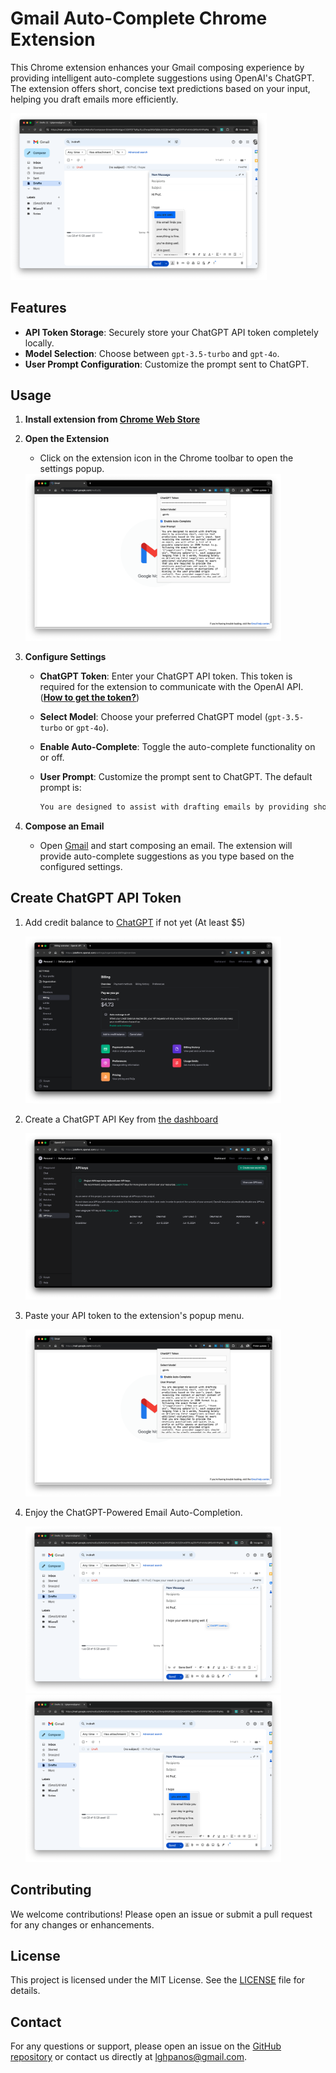 # Gmail Auto-Complete Chrome Extension

This Chrome extension enhances your Gmail composing experience by providing intelligent auto-complete suggestions using OpenAI's ChatGPT. The extension offers short, concise text predictions based on your input, helping you draft emails more efficiently.

<img src="README.assets/7.png" alt="Screenshot 2024-06-22 at 19.45.00" style="zoom:40%;" />

## Features

- **API Token Storage**: Securely store your ChatGPT API token completely locally.
- **Model Selection**: Choose between `gpt-3.5-turbo` and `gpt-4o`.
- **User Prompt Configuration**: Customize the prompt sent to ChatGPT.



## Usage

1. **Install extension from [Chrome Web Store](https://chromewebstore.google.com/detail/gmail-autocomplete/jpbpagapiifleboecbkfljelpeknlbcl)**

   

   

2. **Open the Extension**

   - Click on the extension icon in the Chrome toolbar to open the settings popup.

   	<img src="README.assets/11.png" alt="Screenshot 2024-06-23 at 13.02.21" style="zoom:40%;" />

3. **Configure Settings**

   - **ChatGPT Token**: Enter your ChatGPT API token. This token is required for the extension to communicate with the OpenAI API. ([**How to get the token?**](#Create-ChatGPT-API-Token))

   - **Select Model**: Choose your preferred ChatGPT model (`gpt-3.5-turbo` or `gpt-4o`).

   - **Enable Auto-Complete**: Toggle the auto-complete functionality on or off.

   - **User Prompt**: Customize the prompt sent to ChatGPT. The default prompt is:
     
     ```tex
     You are designed to assist with drafting emails by providing short, concise text predictions based on the user's input. Upon receiving the context or partial content of an email, you will offer a list of 6 possible completions in JSON format (e.g. following the exact format of '{"suggestions": ["How are you?", "Thank you", "Meeting update"]}'), each suggestion ranging from 1 to 5 words, focusing solely on delivering these suggestions without any additional explanations. Please be aware that you are required to provide the necessary punctuations and spaces (e.g. prefix or suffix spaces if missing in the origin text). Your suggestions should be able to simply append to the end of the origin text.
     ```
     
     

4. **Compose an Email**

   - Open [Gmail](gmail.com) and start composing an email. The extension will provide auto-complete suggestions as you type based on the configured settings.

## Create ChatGPT API Token

1. Add credit balance to [ChatGPT](https://platform.openai.com/settings/organization/billing/overview) if not yet (At least $5)

	<img src="./README.assets/5.png" alt="Screenshot 2024-06-17 at 00.13.02" style="zoom:40%;" />

2. Create a ChatGPT API Key from [the dashboard](https://platform.openai.com/api-keys)

	<img src="./README.assets/4.png" alt="Screenshot 2024-06-17 at 00.10.22" style="zoom:40%;" />

3. Paste your API token to the extension's popup menu.

	<img src="README.assets/12.png" style="zoom:40%;" />

4. Enjoy the ChatGPT-Powered Email Auto-Completion.

	<img src="README.assets/9.png" alt="Screenshot 2024-06-22 at 19.45.37" style="zoom:40%;" />

	<img src="README.assets/8.png" alt="Screenshot 2024-06-22 at 19.45.00" style="zoom:40%;" />



## Contributing

We welcome contributions! Please open an issue or submit a pull request for any changes or enhancements.

## License

This project is licensed under the MIT License. See the [LICENSE](https://github.com/panoslin/GmailAutoComplete/blob/main/LICENSE) file for details.

## Contact

For any questions or support, please open an issue on the [GitHub repository](https://github.com/panoslin/GmailAutoComplete/issues) or contact us directly at lghpanos@gmail.com.

